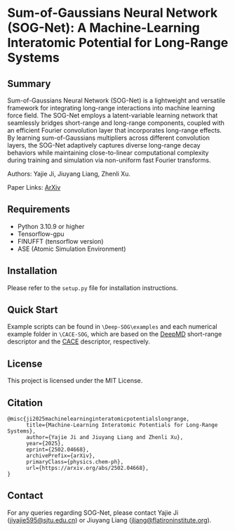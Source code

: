 # Sum-of-Gaussians Neural Network (SOG-Net): </small> </small> A Machine-Learning Interatomic Potential for Long-Range Systems</small> </small>

## Summary
Sum-of-Gaussians Neural Network (SOG-Net) is a lightweight and versatile framework for integrating long-range interactions into machine learning force field. The SOG-Net employs a latent-variable learning network that seamlessly bridges short-range and long-range components, coupled with an efficient Fourier convolution layer that incorporates long-range effects. By learning sum-of-Gaussians multipliers across different convolution layers, the SOG-Net adaptively captures diverse long-range decay behaviors while maintaining close-to-linear computational complexity during training and simulation via non-uniform fast Fourier transforms.

Authors: Yajie Ji, Jiuyang Liang, Zhenli Xu. 

Paper Links: [ArXiv](https://arxiv.org/abs/2502.04668)

## Requirements
- Python 3.10.9 or higher
- Tensorflow-gpu
- FINUFFT (tensorflow version)
- ASE (Atomic Simulation Environment)

## Installation
Please refer to the ```setup.py``` file for installation instructions.

## Quick Start
Example scripts can be found in ```\Deep-SOG\examples``` and each numerical example folder in ```\CACE-SOG```, which are based on the [DeepMD](https://github.com/deepmodeling/deepmd-kit) short-range descriptor and the [CACE](https://github.com/BingqingCheng/cace) descriptor, respectively.

## License
This project is licensed under the MIT License.

## Citation
```
@misc{ji2025machinelearninginteratomicpotentialslongrange,
      title={Machine-Learning Interatomic Potentials for Long-Range Systems}, 
      author={Yajie Ji and Jiuyang Liang and Zhenli Xu},
      year={2025},
      eprint={2502.04668},
      archivePrefix={arXiv},
      primaryClass={physics.chem-ph},
      url={https://arxiv.org/abs/2502.04668}, 
}
```

## Contact
For any queries regarding SOG-Net, please contact Yajie Ji (jiyajie595@sjtu.edu.cn) or Jiuyang Liang (jliang@flatironinstitute.org).
